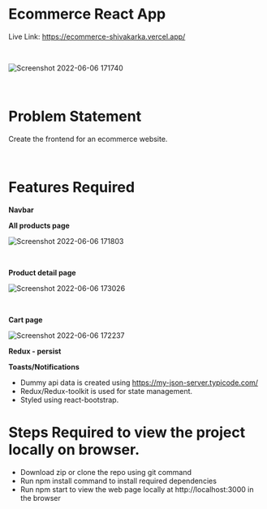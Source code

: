 # Ecommerce React App

Live Link: https://ecommerce-shivakarka.vercel.app/

<br>

![Screenshot 2022-06-06 171740](https://user-images.githubusercontent.com/64298475/172156105-9d7e3386-a7c3-4a7f-b648-737026afde4b.png)

<br>

# Problem Statement

Create the frontend for an ecommerce website. 

<br>

# Features Required

<b>Navbar</b><br>

<b>All products page</b><br>

![Screenshot 2022-06-06 171803](https://user-images.githubusercontent.com/64298475/172156356-780cddbc-3e9c-4ce0-b8e0-afe56641a52f.png)

<br>

<b>Product detail page</b><br>

![Screenshot 2022-06-06 173026](https://user-images.githubusercontent.com/64298475/172156654-7b624c77-8bef-4c27-9346-83d90c007323.png)

<br>

<b>Cart page</b><br>

![Screenshot 2022-06-06 172237](https://user-images.githubusercontent.com/64298475/172156746-a384dead-99ba-428c-b40d-3132d5640c38.png)

<b>Redux - persist</b><br>

<b>Toasts/Notifications</b><br>

 - Dummy api data is created using https://my-json-server.typicode.com/ 
 - Redux/Redux-toolkit is used for state management.
 - Styled using react-bootstrap.

# Steps Required to view the project locally on browser.
- Download zip or clone the repo using git command
- Run npm install command to install required dependencies
- Run npm start to view the web page locally at  http://localhost:3000 in the browser

